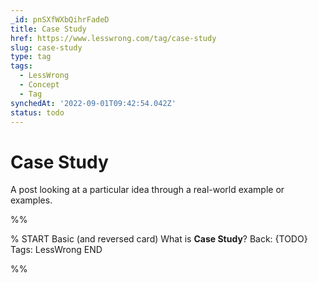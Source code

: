 ```yaml
---
_id: pnSXfWXbQihrFadeD
title: Case Study
href: https://www.lesswrong.com/tag/case-study
slug: case-study
type: tag
tags:
  - LessWrong
  - Concept
  - Tag
synchedAt: '2022-09-01T09:42:54.042Z'
status: todo
---
```


# Case Study

A post looking at a particular idea through a real-world example or examples.


%%

% START
Basic (and reversed card)
What is **Case Study**?
Back: {TODO}
Tags: LessWrong
END

%%
	
